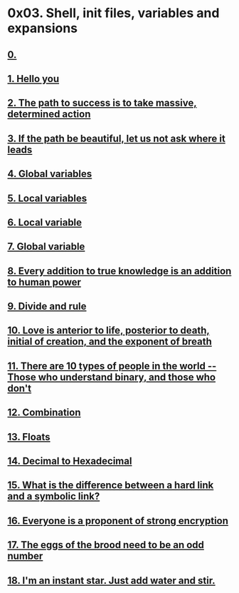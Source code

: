 # 0x03. Shell, init files, variables and expansions

## [0. <o>](./0-alias)

## [1. Hello you](./1-hello_you)

## [2. The path to success is to take massive, determined action](./2-path)

## [3. If the path be beautiful, let us not ask where it leads](./3-paths)

## [4. Global variables](./4-global_variables)

## [5. Local variables](./5-local_variables)

## [6. Local variable](./6-create_local_variable)

## [7. Global variable](./7-create_global_variable)

## [8. Every addition to true knowledge is an addition to human power](./8-true_knowledge)

## [9. Divide and rule](./9-divide_and_rule)

## [10. Love is anterior to life, posterior to death, initial of creation, and the exponent of breath](./10-love_exponent_breath)

## [11. There are 10 types of people in the world -- Those who understand binary, and those who don't](./11-binary_to_decimal)

## [12. Combination](./12-combinations)

## [13. Floats](./13-print_float)

## [14. Decimal to Hexadecimal](./100-decimal_to_hexadecimal)

## [15. What is the difference between a hard link and a symbolic link?](https://medium.com/@3430/the-explanation-of-the-difference-between-the-hard-link-and-the-symbolic-link-9a66871388c3)

## [16. Everyone is a proponent of strong encryption](./101-rot13)

## [17. The eggs of the brood need to be an odd number](./102-odd)

## [18. I'm an instant star. Just add water and stir.](./103-water_and_stir)
